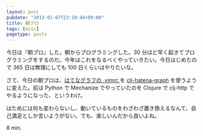 ```yaml
---
layout: post
pubdate: "2013-01-07T23:10:48+09:00"
title: 朝プロ
tags: [misc]
pagetype: posts
---
```


今日は『朝プロ』した。朝からプログラミングした。30 分ほど早く起きてプログラミングをするのだ。今年はこれをなるべくやっていきたい。今日はじめたので 365 日は無理にしても 100 日くらいはやりたいな。

さて、今日の朝プロは、[はてなグラフの .vimrc ][hatena-graph-vimrc] を [clj-hatena-graph][clj-hatena-graph] を使うように変えた。前は Python で Mechanize でやっていたのを Clojure で clj-http でやるようになった、というわけ。

はためには何も変わらないし、動いているものをわざわざ置き換えるなんて、自己満足としか言いようがない。でも、楽しいんだから良いよね。

8 min.

[hatena-graph-vimrc]: http://graph.hatena.ne.jp/bouzuya/.vimrc/
[clj-hatena-graph]: https://github.com/bouzuya/clj-hatena-graph

